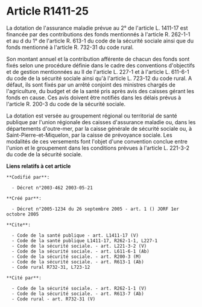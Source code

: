# Article R1411-25

La dotation de l'assurance maladie prévue au 2° de l'article L. 1411-17 est financée par des contributions des fonds
mentionnés à l'article R. 262-1-1 et au d du 1° de l'article R. 613-1 du code de la sécurité sociale ainsi que du fonds
mentionné à l'article R. 732-31 du code rural.

Son montant annuel et la contribution afférente de chacun des fonds sont fixés selon une procédure définie dans le cadre des
conventions d'objectifs et de gestion mentionnées au II de l'article L. 227-1 et à l'article L. 611-6-1 du code de la
sécurité sociale ainsi qu'à l'article L. 723-12 du code rural. A défaut, ils sont fixés par un arrêté conjoint des ministres
chargés de l'agriculture, du budget et de la santé pris après avis des caisses gérant les fonds en cause. Ces avis doivent
être notifiés dans les délais prévus à l'article R. 200-3 du code de la sécurité sociale.

La dotation est versée au groupement régional ou territorial de santé publique par l'union régionale des caisses d'assurance
maladie ou, dans les départements d'outre-mer, par la caisse générale de sécurité sociale ou, à Saint-Pierre-et-Miquelon, par
la caisse de prévoyance sociale. Les modalités de ces versements font l'objet d'une convention conclue entre l'union et le
groupement dans les conditions prévues à l'article L. 221-3-2 du code de la sécurité sociale.

**Liens relatifs à cet article**

	**Codifié par**:

	  - Décret n°2003-462 2003-05-21

	**Créé par**:

	  - Décret n°2005-1234 du 26 septembre 2005 - art. 1 () JORF 1er octobre 2005

	**Cite**:

	  - Code de la santé publique - art. L1411-17 (V)
	  - Code de la santé publique L1411-17, R262-1-1, L227-1
	  - Code de la sécurité sociale. - art. L221-3-2 (V)
	  - Code de la sécurité sociale. - art. L611-6-1 (Ab)
	  - Code de la sécurité sociale. - art. R200-3 (M)
	  - Code de la sécurité sociale. - art. R613-1 (Ab)
	  - Code rural R732-31, L723-12

	**Cité par**:

	  - Code de la sécurité sociale. - art. R262-1-1 (V)
	  - Code de la sécurité sociale. - art. R613-7 (Ab)
	  - Code rural - art. R732-31 (V)
